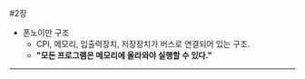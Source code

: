 #2장

- 폰노이만 구조
  - CPI, 메모리, 입출력장치, 저장장치가 버스로 연결되어 있는 구조.
  - **"모든 프로그램은 메모리에 올라와야 실행할 수 있다."**
---
  
